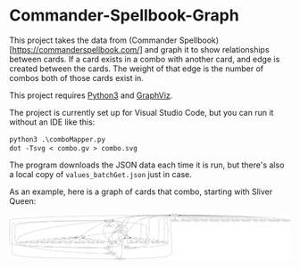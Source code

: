 # Commander-Spellbook-Graph

This project takes the data from (Commander Spellbook)[https://commanderspellbook.com/] and graph it to show relationships between cards. If a card exists in a combo with another card, and edge is created between the cards. The weight of that edge is the number of combos both of those cards exist in.

This project requires [Python3](https://www.python.org/downloads/) and [GraphViz](https://graphviz.org/download/).

The project is currently set up for Visual Studio Code, but you can run it without an IDE like this:
```
python3 .\comboMapper.py
dot -Tsvg < combo.gv > combo.svg
```

The program downloads the JSON data each time it is run, but there's also a local copy of `values_batchGet.json` just in case.

As an example, here is a graph of cards that combo, starting with Sliver Queen:

![Sliver Queen Graph](./SliverQueen.svg)
